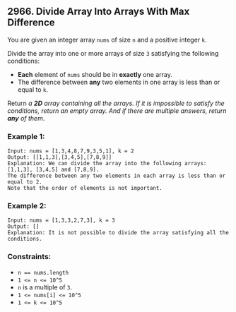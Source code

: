 ## 2966. Divide Array Into Arrays With Max Difference

You are given an integer array ```nums``` of size ```n``` and a positive integer ```k```.

Divide the array into one or more arrays of size ```3``` satisfying the following conditions:

* **Each** element of ```nums``` should be in **exactly** one array.
* The difference between **any** two elements in one array is less than or equal to ```k```.

Return *a **2D** array containing all the arrays. If it is impossible to satisfy the conditions, return an empty array. And if there are multiple answers, return **any** of them*.

### Example 1:
```
Input: nums = [1,3,4,8,7,9,3,5,1], k = 2
Output: [[1,1,3],[3,4,5],[7,8,9]]
Explanation: We can divide the array into the following arrays: [1,1,3], [3,4,5] and [7,8,9].
The difference between any two elements in each array is less than or equal to 2.
Note that the order of elements is not important.
```
### Example 2:
```
Input: nums = [1,3,3,2,7,3], k = 3
Output: []
Explanation: It is not possible to divide the array satisfying all the conditions.
```

### Constraints:

* ```n == nums.length```
* ```1 <= n <= 10^5```
* ```n``` is a multiple of ```3```.
* ```1 <= nums[i] <= 10^5```
* ```1 <= k <= 10^5```